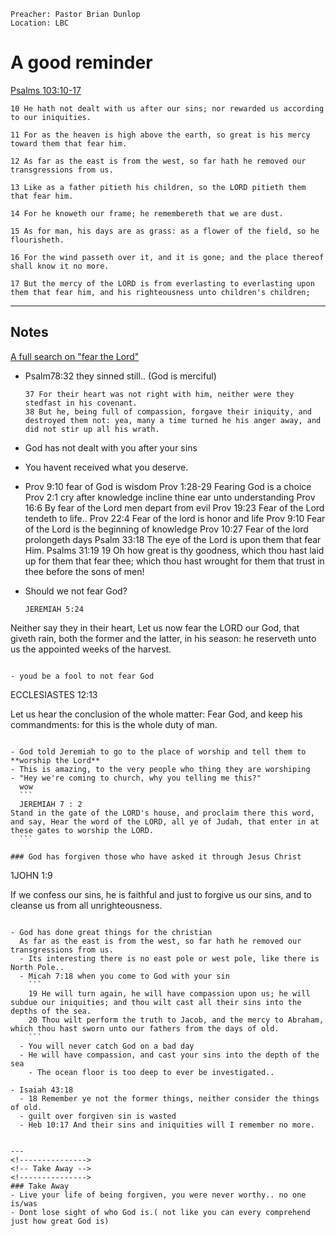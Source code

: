 ```
Preacher: Pastor Brian Dunlop
Location: LBC
```

# A good reminder
[Psalms 103:10-17](http://localhost:8000/bible/psalms/103)
```
10 He hath not dealt with us after our sins; nor rewarded us according to our iniquities.

11 For as the heaven is high above the earth, so great is his mercy toward them that fear him.

12 As far as the east is from the west, so far hath he removed our transgressions from us.

13 Like as a father pitieth his children, so the LORD pitieth them that fear him.

14 For he knoweth our frame; he remembereth that we are dust.

15 As for man, his days are as grass: as a flower of the field, so he flourisheth.

16 For the wind passeth over it, and it is gone; and the place thereof shall know it no more.

17 But the mercy of the LORD is from everlasting to everlasting upon them that fear him, and his righteousness unto children's children;
```
---

<!------------>
<!-- Notes  -->
<!------------>
## Notes
[A full search on "fear the Lord"](http://localhost:8000/bible/search?n=1000&q=fear%20the%20lord)
- Psalm78:32 they sinned still.. (God is merciful)
  ```
  37 For their heart was not right with him, neither were they stedfast in his covenant.
  38 But he, being full of compassion, forgave their iniquity, and destroyed them not: yea, many a time turned he his anger away, and did not stir up all his wrath.
  ```
  
- God has not dealt with you after your sins
- You havent received what you deserve.
  
- Prov 9:10 fear of God is wisdom
  Prov 1:28-29
      Fearing God is a choice
  Prov 2:1
      cry after knowledge
      incline thine ear unto understanding
  Prov 16:6
      By fear of the Lord men depart from evil
  Prov 19:23
      Fear of the Lord tendeth to life..
  Prov 22:4
      Fear of the lord is honor and life
  Prov 9:10
      Fear of the Lord is the beginning of knowledge
  Prov 10:27
      Fear of the lord prolongeth days
  Psalm 33:18
      The eye of the Lord is upon them that fear Him.
  Psalms 31:19
      19 Oh how great is thy goodness, which thou hast laid up for them that fear thee; which thou hast wrought for them that trust in thee before the sons of men!
      
- Should we not fear God?
  ```
  JEREMIAH 5:24

Neither say they in their heart, Let us now fear the LORD our God, that giveth rain, both the former and the latter, in his season: he reserveth unto us the appointed weeks of the harvest.
  ```

- youd be a fool to not fear God
  ```
  ECCLESIASTES 12:13

Let us hear the conclusion of the whole matter: Fear God, and keep his commandments: for this is the whole duty of man.
  ```

- God told Jeremiah to go to the place of worship and tell them to **worship the Lord**
  - This is amazing, to the very people who thing they are worshiping
  - "Hey we're coming to church, why you telling me this?"
    wow
    ```
    JEREMIAH 7 : 2
Stand in the gate of the LORD's house, and proclaim there this word, and say, Hear the word of the LORD, all ye of Judah, that enter in at these gates to worship the LORD.
    ```

### God has forgiven those who have asked it through Jesus Christ
```
1JOHN 1:9

If we confess our sins, he is faithful and just to forgive us our sins, and to cleanse us from all unrighteousness.
```

- God has done great things for the christian
  As far as the east is from the west, so far hath he removed our transgressions from us.
  - Its interesting there is no east pole or west pole, like there is North Pole..
  - Micah 7:18 when you come to God with your sin
    ```
    19 He will turn again, he will have compassion upon us; he will subdue our iniquities; and thou wilt cast all their sins into the depths of the sea.
    20 Thou wilt perform the truth to Jacob, and the mercy to Abraham, which thou hast sworn unto our fathers from the days of old.
    ```
  - You will never catch God on a bad day
  - He will have compassion, and cast your sins into the depth of the sea
    - The ocean floor is too deep to ever be investigated..  
    
- Isaiah 43:18
  - 18 Remember ye not the former things, neither consider the things of old.
  - guilt over forgiven sin is wasted
  - Heb 10:17 And their sins and iniquities will I remember no more.


---
<!--------------->
<!-- Take Away -->
<!--------------->
### Take Away
- Live your life of being forgiven, you were never worthy.. no one is/was
- Dont lose sight of who God is.( not like you can every comprehend just how great God is)
